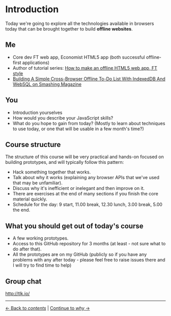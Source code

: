 # Introduction

Today we're going to explore all the technologies available in browsers today that can be brought together to build **offline websites**.

## Me

- Core dev FT web app, Economist HTML5 app (both successful offline-first applications)
- Author of tutorial series: [How to make an offline HTML5 web app, FT style](http://labs.ft.com/2012/08/basic-offline-html5-web-app/)
- [Building A Simple Cross-Browser Offline To-Do List With IndexedDB And WebSQL on Smashing Magazine](http://www.smashingmagazine.com/2014/09/02/building-simple-cross-browser-offline-todo-list-indexeddb-websql/)

## You

- Introduction yourselves
- How would you describe your JavaScript skills?
- What do you hope to gain from today? (Mostly to learn about techniques to use today, or one that will be usable in a few month's time?)

## Course structure

The structure of this course will be very practical and hands-on focused on building prototypes, and will typically follow this pattern:

- Hack something together that works.
- Talk about why it works (explaining any browser APIs that we've used that may be unfamiliar).
- Discuss why it's inefficient or inelegant and then improve on it.
- There are exercises at the end of many sections if you finish the core material quickly.
- Schedule for the day: 9 start, 11.00 break, 12.30 lunch, 3.00 break, 5.00 the end.

## What you should get out of today's course

- A few working prototypes.
- Access to this GitHub repository for 3 months (at least - not sure what to do after that).
- All the prototypes are on my GitHub (publicly so if you have any problems with any after today - please feel free to raise issues there and I will try to find time to help)

## Group chat

http://tlk.io/

---

[← Back to *contents*](https://github.com/matthew-andrews/workshop-making-it-work-offline) | [Continue to *why* →](./why.md)
